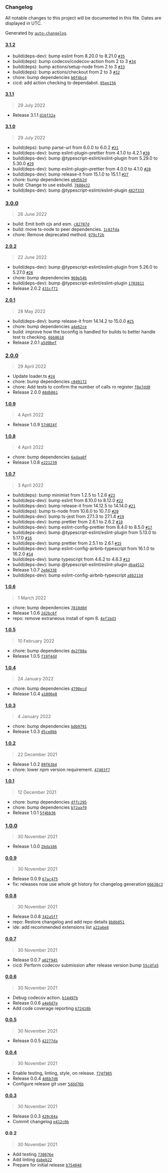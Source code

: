 ### Changelog

All notable changes to this project will be documented in this file. Dates are displayed in UTC.

Generated by [`auto-changelog`](https://github.com/CookPete/auto-changelog).

#### [3.1.2](https://github.com/Codex-/cosmiconfig-typescript-loader/compare/3.1.1...3.1.2)

- build(deps-dev): bump eslint from 8.20.0 to 8.21.0 [`#35`](https://github.com/Codex-/cosmiconfig-typescript-loader/pull/35)
- build(deps): bump codecov/codecov-action from 2 to 3 [`#34`](https://github.com/Codex-/cosmiconfig-typescript-loader/pull/34)
- build(deps): bump actions/setup-node from 2 to 3 [`#33`](https://github.com/Codex-/cosmiconfig-typescript-loader/pull/33)
- build(deps): bump actions/checkout from 2 to 3 [`#32`](https://github.com/Codex-/cosmiconfig-typescript-loader/pull/32)
- chore: bump dependencies [`b0f4bc4`](https://github.com/Codex-/cosmiconfig-typescript-loader/commit/b0f4bc4fd3b67c7af5afdbf42180ece387beb422)
- cicd: add action checking to dependabot. [`05ee156`](https://github.com/Codex-/cosmiconfig-typescript-loader/commit/05ee1566c6ad0f722fd06e53d72b670c0676a8ba)

#### [3.1.1](https://github.com/Codex-/cosmiconfig-typescript-loader/compare/3.1.0...3.1.1)

> 29 July 2022

- Release 3.1.1 [`d16f32a`](https://github.com/Codex-/cosmiconfig-typescript-loader/commit/d16f32ace0eb97a8f6ed99aeb50ce8cb112dc968)

#### [3.1.0](https://github.com/Codex-/cosmiconfig-typescript-loader/compare/3.0.0...3.1.0)

> 29 July 2022

- build(deps): bump parse-url from 6.0.0 to 6.0.2 [`#31`](https://github.com/Codex-/cosmiconfig-typescript-loader/pull/31)
- build(deps-dev): bump eslint-plugin-prettier from 4.1.0 to 4.2.1 [`#30`](https://github.com/Codex-/cosmiconfig-typescript-loader/pull/30)
- build(deps-dev): bump @typescript-eslint/eslint-plugin from 5.29.0 to 5.30.0 [`#29`](https://github.com/Codex-/cosmiconfig-typescript-loader/pull/29)
- build(deps-dev): bump eslint-plugin-prettier from 4.0.0 to 4.1.0 [`#28`](https://github.com/Codex-/cosmiconfig-typescript-loader/pull/28)
- build(deps-dev): bump release-it from 15.1.0 to 15.1.1 [`#27`](https://github.com/Codex-/cosmiconfig-typescript-loader/pull/27)
- chore: bump dependencies [`e0d5b2d`](https://github.com/Codex-/cosmiconfig-typescript-loader/commit/e0d5b2dc9735b8da4b38aad5fbc5feaa6f3e4f8a)
- build: Change to use esbuild. [`7688e32`](https://github.com/Codex-/cosmiconfig-typescript-loader/commit/7688e32b9282b6d1a80c9417b5d53d98591d5f67)
- build(deps-dev): bump @typescript-eslint/eslint-plugin [`482f333`](https://github.com/Codex-/cosmiconfig-typescript-loader/commit/482f3333a713802ce1a1b0a4a92f94db904ef2b3)

### [3.0.0](https://github.com/Codex-/cosmiconfig-typescript-loader/compare/2.0.2...3.0.0)

> 26 June 2022

- build: Emit both cjs and esm. [`c82787d`](https://github.com/Codex-/cosmiconfig-typescript-loader/commit/c82787d05160f9ff4442f831f67483f1fac1a004)
- build: move ts-node to peer dependencies. [`1c82fda`](https://github.com/Codex-/cosmiconfig-typescript-loader/commit/1c82fdafb5c2601edd789beeb20243c922040ce9)
- chore: Remove deprecated method. [`079cf2b`](https://github.com/Codex-/cosmiconfig-typescript-loader/commit/079cf2b0a326d81b9e175b85168655cadd5100b0)

#### [2.0.2](https://github.com/Codex-/cosmiconfig-typescript-loader/compare/2.0.1...2.0.2)

> 22 June 2022

- build(deps-dev): bump @typescript-eslint/eslint-plugin from 5.26.0 to 5.27.0 [`#26`](https://github.com/Codex-/cosmiconfig-typescript-loader/pull/26)
- chore: bump dependencies [`960e54b`](https://github.com/Codex-/cosmiconfig-typescript-loader/commit/960e54b13fe638eae0ba430dfa840ef421eacea2)
- build(deps-dev): bump @typescript-eslint/eslint-plugin [`1703811`](https://github.com/Codex-/cosmiconfig-typescript-loader/commit/17038118815326055f5fa9a915f63205cc3e4c38)
- Release 2.0.2 [`431cf71`](https://github.com/Codex-/cosmiconfig-typescript-loader/commit/431cf714fab8f941ae0cac6fdd47cf8e350cd52d)

#### [2.0.1](https://github.com/Codex-/cosmiconfig-typescript-loader/compare/2.0.0...2.0.1)

> 28 May 2022

- build(deps-dev): bump release-it from 14.14.2 to 15.0.0 [`#25`](https://github.com/Codex-/cosmiconfig-typescript-loader/pull/25)
- chore: bump dependencies [`a4e62ce`](https://github.com/Codex-/cosmiconfig-typescript-loader/commit/a4e62ceb1c66f26b654f80c311351a620c489aa9)
- build: improve how the tsconfig is handled for builds to better handle test ts checking. [`6bb8618`](https://github.com/Codex-/cosmiconfig-typescript-loader/commit/6bb8618e90a9580b1324c2ef91667a4eb31416c3)
- Release 2.0.1 [`a5d9bef`](https://github.com/Codex-/cosmiconfig-typescript-loader/commit/a5d9bef3cf665dab1f9cea1b2bb152027be0d674)

### [2.0.0](https://github.com/Codex-/cosmiconfig-typescript-loader/compare/1.0.9...2.0.0)

> 29 April 2022

- Update loader.ts [`#24`](https://github.com/Codex-/cosmiconfig-typescript-loader/pull/24)
- chore: bump dependencies [`c049172`](https://github.com/Codex-/cosmiconfig-typescript-loader/commit/c04917270b448452b2af21d092aa946b8e5f0b40)
- chore: Add tests to confirm the number of calls ro register [`f0e7dd0`](https://github.com/Codex-/cosmiconfig-typescript-loader/commit/f0e7dd096a8a484294a96681d5ae2717c76edc48)
- Release 2.0.0 [`48db861`](https://github.com/Codex-/cosmiconfig-typescript-loader/commit/48db86150b64fbac81d826dc0fd3bda5c0ca7fda)

#### [1.0.9](https://github.com/Codex-/cosmiconfig-typescript-loader/compare/1.0.8...1.0.9)

> 4 April 2022

- Release 1.0.9 [`57d024f`](https://github.com/Codex-/cosmiconfig-typescript-loader/commit/57d024f1dafd9a5bb6d29f99602cbf771d227747)

#### [1.0.8](https://github.com/Codex-/cosmiconfig-typescript-loader/compare/1.0.7...1.0.8)

> 4 April 2022

- chore: bump dependencies [`6adaa0f`](https://github.com/Codex-/cosmiconfig-typescript-loader/commit/6adaa0f83692a064ce34c2897dd1fdf636af1bf8)
- Release 1.0.8 [`e221239`](https://github.com/Codex-/cosmiconfig-typescript-loader/commit/e221239381f1a63744241c5b90cf29c80105dffb)

#### [1.0.7](https://github.com/Codex-/cosmiconfig-typescript-loader/compare/1.0.6...1.0.7)

> 3 April 2022

- build(deps): bump minimist from 1.2.5 to 1.2.6 [`#23`](https://github.com/Codex-/cosmiconfig-typescript-loader/pull/23)
- build(deps-dev): bump eslint from 8.10.0 to 8.12.0 [`#22`](https://github.com/Codex-/cosmiconfig-typescript-loader/pull/22)
- build(deps-dev): bump release-it from 14.12.5 to 14.14.0 [`#21`](https://github.com/Codex-/cosmiconfig-typescript-loader/pull/21)
- build(deps): bump ts-node from 10.6.0 to 10.7.0 [`#20`](https://github.com/Codex-/cosmiconfig-typescript-loader/pull/20)
- build(deps-dev): bump ts-jest from 27.1.3 to 27.1.4 [`#19`](https://github.com/Codex-/cosmiconfig-typescript-loader/pull/19)
- build(deps-dev): bump prettier from 2.6.1 to 2.6.2 [`#18`](https://github.com/Codex-/cosmiconfig-typescript-loader/pull/18)
- build(deps-dev): bump eslint-config-prettier from 8.4.0 to 8.5.0 [`#17`](https://github.com/Codex-/cosmiconfig-typescript-loader/pull/17)
- build(deps-dev): bump @typescript-eslint/eslint-plugin from 5.13.0 to 5.17.0 [`#16`](https://github.com/Codex-/cosmiconfig-typescript-loader/pull/16)
- build(deps-dev): bump prettier from 2.5.1 to 2.6.1 [`#15`](https://github.com/Codex-/cosmiconfig-typescript-loader/pull/15)
- build(deps-dev): bump eslint-config-airbnb-typescript from 16.1.0 to 16.2.0 [`#14`](https://github.com/Codex-/cosmiconfig-typescript-loader/pull/14)
- build(deps-dev): bump typescript from 4.6.2 to 4.6.3 [`#13`](https://github.com/Codex-/cosmiconfig-typescript-loader/pull/13)
- build(deps-dev): bump @typescript-eslint/eslint-plugin [`dba4512`](https://github.com/Codex-/cosmiconfig-typescript-loader/commit/dba4512322cf5245769acc1aa82a62584a138d94)
- Release 1.0.7 [`2e04338`](https://github.com/Codex-/cosmiconfig-typescript-loader/commit/2e04338a4659f38881e0026ca92acba85e861e06)
- build(deps-dev): bump eslint-config-airbnb-typescript [`a8b2134`](https://github.com/Codex-/cosmiconfig-typescript-loader/commit/a8b2134f19d655e9164088894d5e6b1c66be610c)

#### [1.0.6](https://github.com/Codex-/cosmiconfig-typescript-loader/compare/1.0.5...1.0.6)

> 1 March 2022

- chore: bump dependencies [`7810d0d`](https://github.com/Codex-/cosmiconfig-typescript-loader/commit/7810d0d367ec8a5ae6b5e27dcb182b176714c7f7)
- Release 1.0.6 [`2d2bc6f`](https://github.com/Codex-/cosmiconfig-typescript-loader/commit/2d2bc6f3d35cbb8485f5b9b9a0183dd24622e76b)
- repo: remove extraneous install of npm 8. [`4ef1bd3`](https://github.com/Codex-/cosmiconfig-typescript-loader/commit/4ef1bd39be6e8f7f2b3fc604ee9726b0969524de)

#### [1.0.5](https://github.com/Codex-/cosmiconfig-typescript-loader/compare/1.0.4...1.0.5)

> 10 February 2022

- chore: bump dependencies [`de2f88a`](https://github.com/Codex-/cosmiconfig-typescript-loader/commit/de2f88acaf2783f881c5a3cca82339d5154dcedb)
- Release 1.0.5 [`f19f4dd`](https://github.com/Codex-/cosmiconfig-typescript-loader/commit/f19f4ddcb2837874f7933fea1102fe3c1187f3f0)

#### [1.0.4](https://github.com/Codex-/cosmiconfig-typescript-loader/compare/1.0.3...1.0.4)

> 24 January 2022

- chore: bump dependencies [`4798ecd`](https://github.com/Codex-/cosmiconfig-typescript-loader/commit/4798ecdf881c2c971e3b74f9afa64ebd0c16e07a)
- Release 1.0.4 [`a1806e8`](https://github.com/Codex-/cosmiconfig-typescript-loader/commit/a1806e84adc9c4b781611964f17126cc0387dfc5)

#### [1.0.3](https://github.com/Codex-/cosmiconfig-typescript-loader/compare/1.0.2...1.0.3)

> 4 January 2022

- chore: bump dependencies [`bdb9791`](https://github.com/Codex-/cosmiconfig-typescript-loader/commit/bdb9791c159447cf3f1e3767e281c6717290de19)
- Release 1.0.3 [`d5ce8bb`](https://github.com/Codex-/cosmiconfig-typescript-loader/commit/d5ce8bb4ee75fec7efd6e73612d9fe076a844810)

#### [1.0.2](https://github.com/Codex-/cosmiconfig-typescript-loader/compare/1.0.1...1.0.2)

> 22 December 2021

- Release 1.0.2 [`89f63b4`](https://github.com/Codex-/cosmiconfig-typescript-loader/commit/89f63b47f33d4a37a236ebce923efbbedefdc5c2)
- chore: lower npm version requirement. [`47403f7`](https://github.com/Codex-/cosmiconfig-typescript-loader/commit/47403f7c0ec77a7c0e93662911167ded6c3bf296)

#### [1.0.1](https://github.com/Codex-/cosmiconfig-typescript-loader/compare/1.0.0...1.0.1)

> 12 December 2021

- chore: bump dependencies [`dffc295`](https://github.com/Codex-/cosmiconfig-typescript-loader/commit/dffc2953f7441a3fab50d5a204f5950f52e3be1c)
- chore: bump dependencies [`b72aaf0`](https://github.com/Codex-/cosmiconfig-typescript-loader/commit/b72aaf05e82a2516d9478a7beed2a6d4beb68bee)
- Release 1.0.1 [`5f4bb36`](https://github.com/Codex-/cosmiconfig-typescript-loader/commit/5f4bb3662ef0fa2eea07647feebed97d5410c1c9)

### [1.0.0](https://github.com/Codex-/cosmiconfig-typescript-loader/compare/0.0.9...1.0.0)

> 30 November 2021

- Release 1.0.0 [`2bda166`](https://github.com/Codex-/cosmiconfig-typescript-loader/commit/2bda1666e881509de72fa55ea46aec57708e1f0d)

#### [0.0.9](https://github.com/Codex-/cosmiconfig-typescript-loader/compare/0.0.8...0.0.9)

> 30 November 2021

- Release 0.0.9 [`67ac475`](https://github.com/Codex-/cosmiconfig-typescript-loader/commit/67ac475ed09c56348c1ec5a07b62bbddd64efa1f)
- fix: releases now use whole git history for changelog generation [`66638c3`](https://github.com/Codex-/cosmiconfig-typescript-loader/commit/66638c39605b34af035eb4b803dba425ab177b16)

#### [0.0.8](https://github.com/Codex-/cosmiconfig-typescript-loader/compare/0.0.7...0.0.8)

> 30 November 2021

- Release 0.0.8 [`342a5ff`](https://github.com/Codex-/cosmiconfig-typescript-loader/commit/342a5ffe003a9e8cd07d820b662d6d6048510641)
- repo: Restore changelog and add repo details [`8b8b051`](https://github.com/Codex-/cosmiconfig-typescript-loader/commit/8b8b051c8cb0511c3f2e8a0cd4449b4fbff59477)
- ide: add recommended extensions list [`a22a6e8`](https://github.com/Codex-/cosmiconfig-typescript-loader/commit/a22a6e82c5f2c1ef228e693b08dda63b179e211c)

#### [0.0.7](https://github.com/Codex-/cosmiconfig-typescript-loader/compare/0.0.6...0.0.7)

> 30 November 2021

- Release 0.0.7 [`a02f945`](https://github.com/Codex-/cosmiconfig-typescript-loader/commit/a02f9453aa1816b1fd1ed2c3fc1bed308ee67917)
- cicd: Perform codecov submission after release version bump [`55cdfa5`](https://github.com/Codex-/cosmiconfig-typescript-loader/commit/55cdfa5faea363b2251429bf651a9dd0fe0d2b27)

#### [0.0.6](https://github.com/Codex-/cosmiconfig-typescript-loader/compare/0.0.5...0.0.6)

> 30 November 2021

- Debug codecov action. [`b14497b`](https://github.com/Codex-/cosmiconfig-typescript-loader/commit/b14497b1cb49a7745995e13d78f8f1dbf0b05b9a)
- Release 0.0.6 [`a4e6d7e`](https://github.com/Codex-/cosmiconfig-typescript-loader/commit/a4e6d7e6eb1a887da4c2efb2ba9514d6121a20e6)
- Add code coverage reporting [`672410b`](https://github.com/Codex-/cosmiconfig-typescript-loader/commit/672410b1cf3c4662350b25bbc40745f51eb012a6)

#### [0.0.5](https://github.com/Codex-/cosmiconfig-typescript-loader/compare/0.0.4...0.0.5)

> 30 November 2021

- Release 0.0.5 [`42277da`](https://github.com/Codex-/cosmiconfig-typescript-loader/commit/42277dad6bc969345130f044fe1c182eb264bfe8)

#### [0.0.4](https://github.com/Codex-/cosmiconfig-typescript-loader/compare/0.0.3...0.0.4)

> 30 November 2021

- Enable testing, linting, style, on release. [`f74f985`](https://github.com/Codex-/cosmiconfig-typescript-loader/commit/f74f98534ba04557f2355a56034cf8008bf8c8fe)
- Release 0.0.4 [`4d6b7d6`](https://github.com/Codex-/cosmiconfig-typescript-loader/commit/4d6b7d635240e0dc03461004dab1cda0e6446bbd)
- Configure release git user [`5ddd76b`](https://github.com/Codex-/cosmiconfig-typescript-loader/commit/5ddd76bc6be379a6409bb6c41e1bf8f45aa2dc8d)

#### [0.0.3](https://github.com/Codex-/cosmiconfig-typescript-loader/compare/0.0.2...0.0.3)

> 30 November 2021

- Release 0.0.3 [`420c84a`](https://github.com/Codex-/cosmiconfig-typescript-loader/commit/420c84a0f3173ca1217e977d1c7bc3af997e710d)
- Commit changelog [`e412c0b`](https://github.com/Codex-/cosmiconfig-typescript-loader/commit/e412c0b29dd903d266b9e527705b06ddeedcf15d)

#### 0.0.2

> 30 November 2021

- Add testing [`730876e`](https://github.com/Codex-/cosmiconfig-typescript-loader/commit/730876ec01b64bafaa50d59f119cf63f0ca397e0)
- Add linting [`dabeb22`](https://github.com/Codex-/cosmiconfig-typescript-loader/commit/dabeb228a234d3b283ece3c3e5db1990c225f697)
- Prepare for initial release [`b754048`](https://github.com/Codex-/cosmiconfig-typescript-loader/commit/b754048e41d17ad160859ac33f80f1e638a10fd4)
